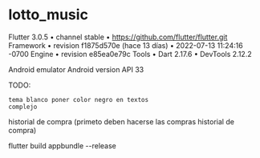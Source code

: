 # lotto_music

Flutter 3.0.5 • channel stable • https://github.com/flutter/flutter.git
Framework • revision f1875d570e (hace 13 días) • 2022-07-13 11:24:16 -0700
Engine • revision e85ea0e79c
Tools • Dart 2.17.6 • DevTools 2.12.2


Android emulator Android version API 33


TODO: 
```
tema blanco poner color negro en textos                                         complejo

```



historial de compra (primeto deben hacerse las compras historial de compra)

flutter build appbundle --release